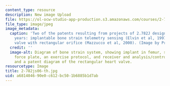 ```yaml
---
content_type: resource
description: New image Upload
file: https://ol-ocw-studio-app-production.s3.amazonaws.com/courses/2-782j-design-of-medical-devices-and-implants-spring-2006/a681404690e0c612bc501b6885b1d7ab_2-782js06-th.jpg
file_type: image/jpeg
image_metadata:
  caption: 'Two of the patents resulting from projects of 2.782J design teams in prior
    years: implantable bone strain telemetry sensing (Elvin et al, 1997) and a heart
    valve with rectangular orifice (Mazzucco et al, 2000). (Image by Prof. Myron Spector.)'
  credit: ''
  image-alt: Diagram of bone strain system, showing implant in femur, standing on
    force plate, an exercise protocol, and receiver and analysis/control modules;
    and a patent diagram of the rectangular heart valve.
resourcetype: Image
title: 2-782js06-th.jpg
uid: a6814046-90e0-c612-bc50-1b6885b1d7ab
---
```

